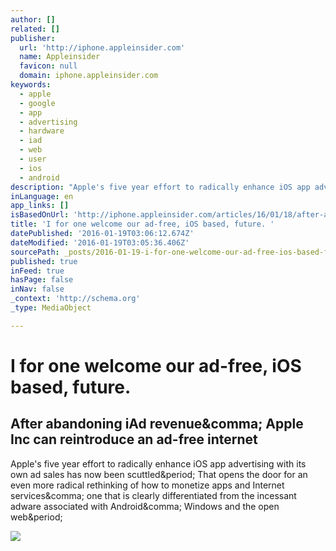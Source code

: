 ```yaml
---
author: []
related: []
publisher:
  url: 'http://iphone.appleinsider.com'
  name: Appleinsider
  favicon: null
  domain: iphone.appleinsider.com
keywords:
  - apple
  - google
  - app
  - advertising
  - hardware
  - iad
  - web
  - user
  - ios
  - android
description: "Apple's five year effort to radically enhance iOS app advertising with its own ad sales has now been scuttled. That opens the door for an even more radical rethinking of how to monetize apps and Internet services, one that is clearly differentiated from the incessant adware associated with Android, Windows and the open web."
inLanguage: en
app_links: []
isBasedOnUrl: 'http://iphone.appleinsider.com/articles/16/01/18/after-abandoning-iad-revenue-apple-can-reintroduce-an-ad-free-internet-'
title: 'I for one welcome our ad-free, iOS based, future. '
datePublished: '2016-01-19T03:06:12.674Z'
dateModified: '2016-01-19T03:05:36.406Z'
sourcePath: _posts/2016-01-19-i-for-one-welcome-our-ad-free-ios-based-future.md
published: true
inFeed: true
hasPage: false
inNav: false
_context: 'http://schema.org'
_type: MediaObject

---
```

# I for one welcome our ad-free, iOS based, future. 

<article style=""><h1>After abandoning iAd revenue&amp;comma; Apple Inc can reintroduce an ad-free internet</h1><p>Apple's five year effort to radically enhance iOS app advertising with its own ad sales has now been scuttled&amp;period; That opens the door for an even more radical rethinking of how to monetize apps and Internet services&amp;comma; one that is clearly differentiated from the incessant adware associated with Android&amp;comma; Windows and the open web&amp;period;</p><img src="http://images.appleinsider.com/slvswin7-part1-3.jpg" /></article>